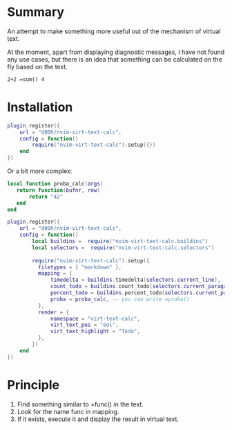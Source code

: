 
# Summary 

An attempt to make something more useful out of the mechanism of virtual text.

At the moment, apart from displaying diagnostic messages, I have not found any use cases, but there is an idea that something can be calculated on the fly based on the text.

```markdown
2+2 =sum() 4
```


# Installation 

```lua
plugin.register({
    url = "d00h/nvim-virt-text-calc",
    config = function()
        require("nvim-virt-text-calc").setup({})
    end
})
```

Or a bit more complex:

```lua
local function proba_calc(args)
   return function(bufnr, row)
       return "42"
   end
end

plugin.register({
    url = "d00h/nvim-virt-text-calc",
    config = function()
        local buildins =  require("nvim-virt-text-calc.buildins")
        local selectors =  require("nvim-virt-text-calc.selectors")
        
        require("nvim-virt-text-calc").setup({
          filetypes = { "markdown" },
          mapping = {
              timedelta = buildins.timedelta(selectors.current_line),
              count_todo = buildins.count_todo(selectors.current_paragraph),
              percent_todo = buildins.percent_todo(selectors.current_paragraph),
              proba = proba_calc, -- you can write =proba()
          },
          render = {
              namespace = "virt-text-calc",
              virt_text_pos = "eol",
              virt_text_highlight = "Todo",
          },
        })
    end
})
```

# Principle 

1. Find something similar to =func() in the text.
2. Look for the name func in mapping.
3. If it exists, execute it and display the result in virtual text.
